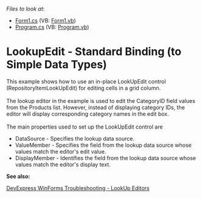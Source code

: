 <!-- default file list -->
*Files to look at*:

* [Form1.cs](./CS/LookupEdit-StandardBinding/Form1.cs) (VB: [Form1.vb](./VB/LookupEdit-StandardBinding/Form1.vb))
* [Program.cs](./CS/LookupEdit-StandardBinding/Program.cs) (VB: [Program.vb](./VB/LookupEdit-StandardBinding/Program.vb))
<!-- default file list end -->
# LookupEdit - Standard Binding (to Simple Data Types)


This example shows how to use an in-place LookUpEdit control (RepositoryItemLookUpEdit) for editing cells in a grid column.<br><br>The lookup editor in the example is used to edit the CategoryID field values from the Products list. However, instead of displaying category IDs, the editor will display corresponding category names in the edit box.<br><br>The main properties used to set up the LookUpEdit control are

* DataSource - Specifies the lookup data source.
* ValueMember - Specifies the field from the lookup data source whose values match the editor's edit value.
* DisplayMember - Identifies the field from the lookup data source whose values match the editor's display text.


<b>See also:</b>

[DevExpress WinForms Troubleshooting - LookUp Editors](https://go.devexpress.com/CheatSheets_WinForms_Examples_T929986.aspx)

<br/>


